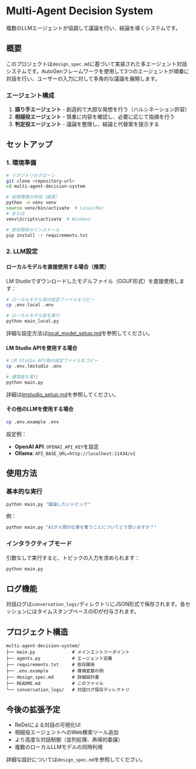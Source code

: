 # Multi-Agent Decision System

複数のLLMエージェントが協調して議論を行い、結論を導くシステムです。

## 概要

このプロジェクトは`design_spec.md`に基づいて実装された多エージェント対話システムです。AutoGenフレームワークを使用して3つのエージェントが順番に対話を行い、ユーザーの入力に対して多角的な議論を展開します。

### エージェント構成

1. **語り手エージェント** - 創造的で大胆な発想を行う（ハルシネーション許容）
2. **相槌役エージェント** - 慎重に内容を確認し、必要に応じて指摘を行う
3. **判定役エージェント** - 議論を整理し、結論と代替案を提示する

## セットアップ

### 1. 環境準備

```bash
# リポジトリのクローン
git clone <repository-url>
cd multi-agent-decision-system

# 仮想環境の作成（推奨）
python -m venv venv
source venv/bin/activate  # Linux/Mac
# または
venv\Scripts\activate  # Windows

# 依存関係のインストール
pip install -r requirements.txt
```

### 2. LLM設定

#### ローカルモデルを直接使用する場合（推奨）

LM Studioでダウンロードしたモデルファイル（GGUF形式）を直接使用します：

```bash
# ローカルモデル用の設定ファイルをコピー
cp .env.local .env

# ローカルモデル版を実行
python main_local.py
```

詳細な設定方法は[local_model_setup.md](local_model_setup.md)を参照してください。

#### LM Studio APIを使用する場合

```bash
# LM Studio API用の設定ファイルをコピー
cp .env.lmstudio .env

# 通常版を実行
python main.py
```

詳細は[lmstudio_setup.md](lmstudio_setup.md)を参照してください。

#### その他のLLMを使用する場合

```bash
cp .env.example .env
```

設定例：
- **OpenAI API**: `OPENAI_API_KEY`を設定
- **Ollama**: `API_BASE_URL=http://localhost:11434/v1`

## 使用方法

### 基本的な実行

```bash
python main.py "議論したいトピック"
```

例：
```bash
python main.py "AIが人間の仕事を奪うことについてどう思いますか？"
```

### インタラクティブモード

引数なしで実行すると、トピックの入力を求められます：

```bash
python main.py
```

## ログ機能

対話ログは`conversation_logs/`ディレクトリにJSON形式で保存されます。各セッションにはタイムスタンプベースのIDが付与されます。

## プロジェクト構造

```
multi-agent-decision-system/
├── main.py              # メインエントリーポイント
├── agents.py            # エージェント定義
├── requirements.txt     # 依存関係
├── .env.example         # 環境変数の例
├── design_spec.md       # 詳細設計書
├── README.md            # このファイル
└── conversation_logs/   # 対話ログ保存ディレクトリ
```

## 今後の拡張予定

- ReDelによる対話の可視化UI
- 相槌役エージェントへのWeb検索ツール追加
- より高度な対話制御（並列処理、再帰的委譲）
- 複数のローカルLLMモデルの同時利用

詳細な設計については`design_spec.md`を参照してください。
